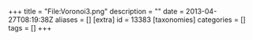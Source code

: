 +++
title = "File:Voronoi3.png"
description = ""
date = 2013-04-27T08:19:38Z
aliases = []
[extra]
id = 13383
[taxonomies]
categories = []
tags = []
+++


